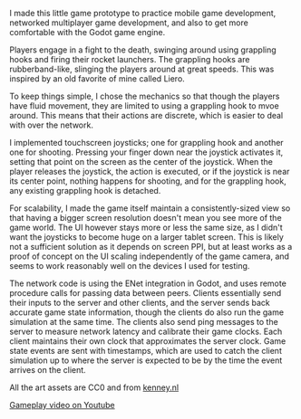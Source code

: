 I made this little game prototype to practice mobile game development, networked multiplayer game development, and also to get more comfortable with the Godot game engine.

Players engage in a fight to the death, swinging around using grappling hooks and firing their rocket launchers. The grappling hooks are rubberband-like, slinging the players around at great speeds. This was inspired by an old favorite of mine called Liero.

To keep things simple, I chose the mechanics so that though the players have fluid movement, they are limited to using a grappling hook to mvoe around. This means that their actions are discrete, which is easier to deal with over the network.

I implemented touchscreen joysticks; one for grappling hook and another one for shooting. Pressing your finger down near the joystick activates it, setting that point on the screen as the center of the joystick. When the player releases the joystick, the action is executed, or if the joystick is near its center point, nothing happens for shooting, and for the grappling hook, any existing grappling hook is detached.

For scalability, I made the game itself maintain a consistently-sized view so that having a bigger screen resolution doesn't mean you see more of the game world. The UI however stays more or less the same size, as I didn't want the joysticks to become huge on a larger tablet screen. This is likely not a sufficient solution as it depends on screen PPI, but at least works as a proof of concept on the UI scaling independently of the game camera, and seems to work reasonably well on the devices I used for testing.

The network code is using the ENet integration in Godot, and uses remote procedure calls for passing data between peers. Clients essentially send their inputs to the server and other clients, and the server sends back accurate game state information, though the clients do also run the game simulation at the same time. The clients also send ping messages to the server to measure network latency and calibrate their game clocks. Each client maintains their own clock that approximates the server clock. Game state events are sent with timestamps, which are used to catch the client simulation up to where the server is expected to be by the time the event arrives on the client.

All the art assets are CC0 and from [kenney.nl](https://kenney.nl/)

[Gameplay video on Youtube](https://www.youtube.com/watch?v=KOPjpgUhvh4)
